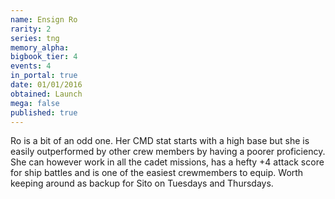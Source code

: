 ```yaml
---
name: Ensign Ro
rarity: 2
series: tng
memory_alpha:
bigbook_tier: 4
events: 4
in_portal: true
date: 01/01/2016
obtained: Launch
mega: false
published: true
---
```


Ro is a bit of an odd one. Her CMD stat starts with a high base but she is easily outperformed by other crew members by having a poorer proficiency. She can however work in all the cadet missions, has a hefty +4 attack score for ship battles and is one of the easiest crewmembers to equip. Worth keeping around as backup for Sito on Tuesdays and Thursdays.
